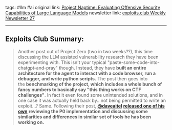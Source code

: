 tags: #llm #ai
original link: [Project Naptime: Evaluating Offensive Security Capabilities of Large Language Models](https://googleprojectzero.blogspot.com/2024/06/project-naptime.html?ref=blog.exploits.club)
newsletter link: [exploits.club Weekly Newsletter 27](https://blog.exploits.club/exploits-club-weekly-newsletter-27/)

---
## Exploits Club Summary:
> Another post out of Project Zero (two in two weeks??), this time discussing the LLM assisted vulnerability research they have been experimenting with. This isn't your typical "paste-some-code-into-chatgpt-and-pray" though. Instead, they have **built an entire architecture for the agent to interact with a code browser, run a debugger, and write python scripts.** The post then goes into the **benchmarking of the project, which includes a whole bunch of fancy numbers to basically say "this thing works on CTF challenges"**. In fact it even found some unintended solutions, and in one case it was actually held back by...not being permitted to write an exploit...? Same. Following their post, [**@daveaitel**](https://x.com/daveaitel?ref=blog.exploits.club) [**released one of his own**](https://cybersecpolitics.blogspot.com/2024/06/automated-llm-bugfinders.html?m=1&ref=blog.exploits.club) **reviewing the P0 implementation and discussing some similarities and differences in similar set of tools he has been working on.**